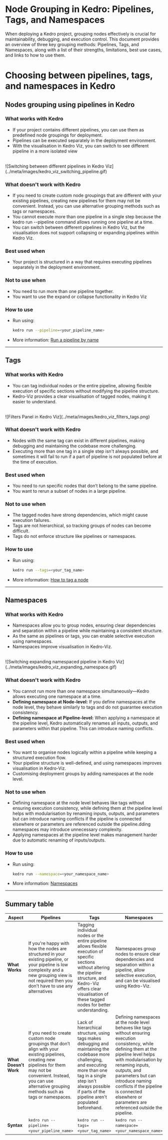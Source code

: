 # Node Grouping in Kedro: Pipelines, Tags, and Namespaces

When deploying a Kedro project, grouping nodes effectively is crucial for maintainability, debugging, and execution control. This document provides an overview of three key grouping methods: Pipelines, Tags, and Namespaces, along with a list of their strengths, limitations, best use cases, and links to how to use them.

# Choosing between pipelines, tags, and namespaces in Kedro

## Nodes grouping using pipelines in Kedro

### What works with Kedro
- If your project contains different pipelines, you can use them as predefined node groupings for deployment.
- Pipelines can be executed separately in the deployment environment.
- With the visualisation in Kedro Viz, you can switch to see different pipeline in a more isolated view
<br>
![Switching between different pipelines in Kedro Viz](../meta/images/kedro_viz_switching_pipeline.gif)

### What doesn't work with Kedro
- If you need to create custom node groupings that are different with your existing pipelines, creating new pipelines for them may not be convenient. Instead, you can use alternative grouping methods such as tags or namespaces.
- You cannot execute more than one pipeline in a single step because the kedro run --pipeline command allows running one pipeline at a time.
- You can switch between different pipelines in Kedro Viz, but the visualisation does not support collapsing or expanding pipelines within Kedro Viz.

### Best used when
- Your project is structured in a way that requires executing pipelines separately in the deployment environment.

### Not to use when
- You need to run more than one pipeline together.
- You want to use the expand or collapse functionality in Kedro Viz

### How to use
- Run using:
  ```bash
  kedro run --pipeline=<your_pipeline_name>
  ```
- More information: [Run a pipeline by name](https://docs.kedro.org/en/stable/nodes_and_pipelines/run_a_pipeline.html#run-a-pipeline-by-name)

---

## Tags

### What works with Kedro
- You can tag individual nodes or the entire pipeline, allowing flexible execution of specific sections without modifying the pipeline structure.
- Kedro-Viz provides a clear visualisation of tagged nodes, making it easier to understand.
<br>
![Filters Panel in Kedro Viz](../meta/images/kedro_viz_filters_tags.png)

### What doesn't work with Kedro
- Nodes with the same tag can exist in different pipelines, making debugging and maintaining the codebase more challenging.
- Executing more than one tag in a single step isn't always possible, and sometimes it will fail to run if a part of pipeline is not populated before at the time of execution.

### Best used when
- You need to run specific nodes that don’t belong to the same pipeline.
- You want to rerun a subset of nodes in a large pipeline.

### Not to use when
- The tagged nodes have strong dependencies, which might cause execution failures.
- Tags are not hierarchical, so tracking groups of nodes can become difficult.
- Tags do not enforce structure like pipelines or namespaces.

### How to use
- Run using:
  ```bash
  kedro run --tags=<your_tag_name>
  ```
- More information: [How to tag a node](https://docs.kedro.org/en/stable/nodes_and_pipelines/nodes.html#how-to-tag-a-node)

---

## Namespaces

### What works with Kedro
- Namespaces allow you to group nodes, ensuring clear dependencies and separation within a pipeline while maintaining a consistent structure.
- As the same as pipelines or tags, you can enable selective execution using namespaces.
- Namespaces improve visualisation in Kedro-Viz.
<br>
![Switching expanding namespaced pipeline in Kedro Viz](../meta/images/kedro_viz_expanding_namespace.gif)



### What doesn't work with Kedro
- You cannot run more than one namespace simultaneously—Kedro allows executing one namespace at a time.
- **Defining namespace at Node-level:** If you define namespaces at the node level, they behave similarly to tags and do not guarantee execution consistency.
- **Defining namespace at Pipeline-level:** When applying a namespace at the pipeline level, Kedro automatically renames all inputs, outputs, and parameters within that pipeline. This can introduce naming conflicts.

### Best used when
- You want to organise nodes logically within a pipeline while keeping a structured execution flow.
- Your pipeline structure is well-defined, and using namespaces improves visualisation in Kedro-Viz.
- Customising deployment groups by adding namespaces at the node level.

### Not to use when
- Defining namespace at the node level behaves like tags without ensuring execution consistency, while defining them at the pipeline level helps with modularisation by renaming inputs, outputs, and parameters but can introduce naming conflicts if the pipeline is connected elsewhere or parameters are referenced outside the pipeline.dding namespaces may introduce unnecessary complexity.
- Applying namespaces at the pipeline level makes management harder due to automatic renaming of inputs/outputs.

### How to use
- Run using:
  ```bash
  kedro run --namespace=<your_namespace_name>
  ```
- More information: [Namespaces](https://docs.kedro.org/en/stable/nodes_and_pipelines/namespaces.html)

---

## Summary table

| Aspect | Pipelines | Tags | Namespaces |
|--------|-----------|------|-----------|
| **What Works** | If you're happy with how the nodes are structured in your existing pipeline, or your pipeline is low complexity and a new grouping view is not required then you don't have to use any alternatives | Tagging individual nodes or the entire pipeline allows flexible execution of specific sections without altering the pipeline structure, and Kedro-Viz offers clear visualisation of these tagged nodes for better understanding. | Namespaces group nodes to ensure clear dependencies and separation within a pipeline, allow selective execution, and can be visualised using Kedro-Viz. |
| **What Doesn't Work** | If you need to create custom node groupings that don’t align with your existing pipelines, creating new pipelines for them may not be convenient. Instead, you can use alternative grouping methods such as tags or namespaces. | Lack of hierarchical structure, using tags makes debugging and maintaining the codebase more challenging, and executing more than one tag in a single step isn't always possible if parts of the pipeline aren't populated beforehand. | Defining namespaces at the node level behaves like tags without ensuring execution consistency, while defining them at the pipeline level helps with modularisation by renaming inputs, outputs, and parameters but can introduce naming conflicts if the pipeline is connected elsewhere or parameters are referenced outside the pipeline. |
| **Syntax** | `kedro run --pipeline=<your_pipeline_name>` | `kedro run --tags=<your_tag_name>` | `kedro run --namespace=<your_namespace_name>` |
